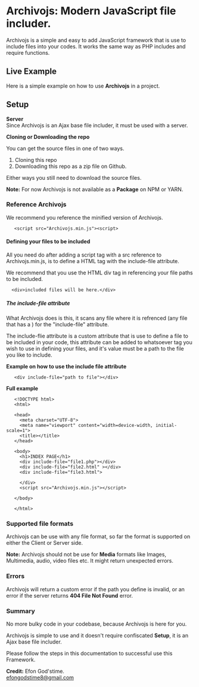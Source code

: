 # Archivojs: Modern JavaScript file includer.  

Archivojs is a simple and easy to add JavaScript framework that is use to include files into your codes.
It works the same way as PHP includes and require functions.  
## Live Example

Here is a simple example on how to use **Archivojs** in a project.  

   ## Setup    
   **Server**  
   Since Archivojs is an Ajax base file includer, it must be used with a server.
   
   
**Cloning or Downloading the repo**     

You can get the source files in one of two ways.  
1. Cloning this repo
2. Downloading this repo as a zip file on Github.
 
 Either ways you still need to download the source files.  

 **Note:** For now Archivojs is not available as a **Package** on NPM or YARN.
 
  ### Reference Archivojs  
  
   We recommend you reference the minified version of Archivojs.  

       <script src="Archivojs.min.js"><script>  
         
  #### Defining your files to be included  
  
  All you need do after adding a script tag with a src reference to Archivojs.min.js, is to define a HTML tag with the include-file attribute.  

  We recommend that you use the  HTML div tag in referencing your file paths to be included.  
  
      <div>included files will be here.</div>
  
  ##### The include-file attribute  

  What Archivojs does is this, it scans any file where it is refrenced (any file that has a <script src='Archivojs.min.js'></script>) for the "include-file" attribute.  
  
  The include-flie attribute is a custom attribute that is use to define a file to be included in your code, this attribute can be added to whatsoever tag you wish to use in defining your files, and it's value must be a path to the file you like to include.  

  **Example on how to use the include file attribute**  
  
       <div include-file="path to file"></div>
       
   **Full example**
   
       <!DOCTYPE html>
       <html>
       
       <head>
         <meta charset="UTF-8">
         <meta name="viewport" content="width=device-width, initial-scale=1">
         <title></title>
       </head>
       
       <body>
         <h1>INDEX PAGE</h1>
         <div include-file="file1.php"></div>
         <div include-file="file2.html" ></div>
         <div include-file="file3.html">
           
         </div>
         <script src="Archivojs.min.js"></script>
       
       </body>
       
       </html>
       
       
  ### Supported file formats
       
  Archivojs can be use with any file format, so far the format is supported on either the Client or Server side.  
  
  **Note:** Archivojs should not be use for **Media** formats like Images, Multimedia, audio, video files etc.
  It might return unexpected errors.
  


  ### Errors
  
  Archivojs will return a custom error if the path you define is invalid, or an  error if the server returns **404 File Not Found** error.
  
  ### Summary
   No more bulky code in your codebase, because Archivojs is here for you.  
   
  Archivojs is simple to use and it doesn't require confiscated **Setup**, it is an Ajax base file includer.  
  
  Please follow the steps in this documentation to successful use this Framework.
  
  **Credit:** Efon God'stime.  
   efongodstime8@gmail.com




  
